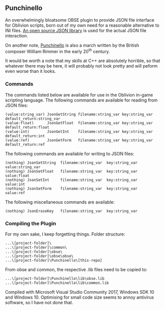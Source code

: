 ## Punchinello
An overwhelmingly bloatsome OBSE plugin to provide JSON file interface for Oblivion scripts, born out of my own need for a reasonable alternative to INI files. [An open source JSON library](https://github.com/nlohmann/json) is used for the actual JSON file interaction.

On another note, [Punchinello](https://www.youtube.com/watch?v=ufIE9B3H85k) is also a march written by the British composer William Rimmer in the early 20<sup>th</sup> century.

It would be worth a note that my skills at C++ are absolutely horrible, so that whatever there may be here, it will probably not look pretty and will peform even worse than it looks.

### Commands
The commands listed below are available for use in the Oblivion in-game scripting language. The following commands are available for reading from JSON files:

    (value:string_var) JsonGetString filename:string_var key:string_var default_return:string_var
    (value:float)      JsonGetFloat  filename:string_var key:string_var default_return:float
    (value:int)        JsonGetInt    filename:string_var key:string_var default_return:int
    (value:ref)        JsonGetForm   filename:string_var key:string_var default_return:ref

The following commands are available for writing to JSON files:

    (nothing) JsonSetString  filename:string_var  key:string_var  value:string_var
    (nothing) JsonSetFloat   filename:string_var  key:string_var  value:float
    (nothing) JsonSetInt     filename:string_var  key:string_var  value:int
    (nothing) JsonSetForm    filename:string_var  key:string_var  value:ref

The following miscellaneous commands are available:

    (nothing) JsonEraseKey   filename:string_var  key:string_var

### Compiling the Plugin
For my own sake, I keep forgetting things. Folder structure:

    ...\[project-folder]\
    ...\[project-folder]\common\
    ...\[project-folder]\obse\
    ...\[project-folder]\obse\obse\
    ...\[project-folder]\Punchinello\[this-repo]
From obse and common, the respective .lib files need to be copied to:

    ...\[project-folder]\Punchinello\lib\obse.lib
    ...\[project-folder]\Punchinello\lib\common.lib

Compiled with Microsoft Visual Studio Community 2017, Windows SDK 10 and Windows 10. Optimising for small code size seems to annoy antivirus software, so I have not done that.
